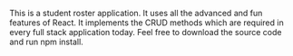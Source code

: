 This is a student roster application. It uses all the advanced and fun features of React.
It implements the CRUD methods which are required in every full stack application today.
Feel free to download the source code and run npm install.